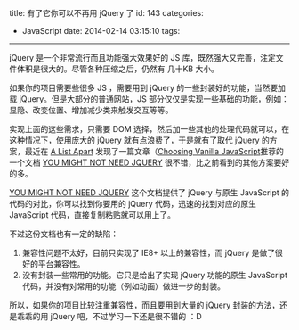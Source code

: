 title: 有了它你可以不再用 jQuery 了
id: 143
categories:
  - JavaScript
date: 2014-02-14 03:15:10
tags:
---

jQuery 是一个非常流行而且功能强大效果好的 JS 库，既然强大又完善，注定文件体积是很大的。尽管各种压缩之后，仍然有 几十KB 大小。

如果你的项目需要些很多 JS ，需要用到 jQuery 的一些封装好的功能，当然要加载 jQuery。但是大部分的普通网站，JS 部分仅仅是实现一些基础的功能，例如：显隐、改变位置、增加减少类来触发交互等等。

<!-- more -->

实现上面的这些需求，只需要 DOM 选择，然后加一些其他的处理代码就可以，在这种情况下，使用庞大的 jQuery 就有点浪费了，于是就有了取代 jQuery 的方案，最近在 [A List Apart](http://alistapart.com/) 发现了一篇文章（[Choosing Vanilla JavaScript](http://alistapart.com/blog/post/choosing-vanilla-javascript)推荐的一个文档 [YOU MIGHT NOT NEED JQUERY](http://youmightnotneedjquery.com/) 很不错，比之前看到的其他方案要好的多。

[YOU MIGHT NOT NEED JQUERY](http://youmightnotneedjquery.com/) 这个文档提供了 jQuery 与原生 JavaScript 的代码的对比，你可以找到你要用的 jQuery 代码，迅速的找到对应的原生 JavaScript 代码，直接复制粘贴就可以用上了。

不过这份文档也有一定的缺陷：

1.  兼容性问题不太好，目前只实现了 IE8+ 以上的兼容性，而 jQuery 是做了很好的平台兼容性。
2.  没有封装一些常用的功能。它只是给出了实现 jQuery 功能的原生 JavaScript 代码，并没有对常用的功能（例如动画）做进一步的封装。

所以，如果你的项目比较注重兼容性，而且要用到大量的 jQuery 封装的方法，还是乖乖的用 jQuery 吧，不过学习一下还是很不错的 ：D 